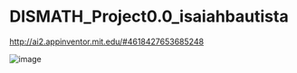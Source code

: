 # DISMATH_Project0.0_isaiahbautista
http://ai2.appinventor.mit.edu/#4618427653685248

![image](https://cloud.githubusercontent.com/assets/16630807/13391981/82da380a-df12-11e5-96ae-0a4c22aaaa7b.png)

